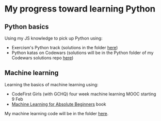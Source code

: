 # My progress toward learning Python

## Python basics

Using my JS knowledge to pick up Python using:

- Exercism's Python track (solutions in the folder [here](./exercism/))
- Python katas on Codewars (solutions will be in the Python folder of my Codewars solutions repo [here](https://github.com/lizkaufman/my_codewars_solutions/tree/main/Python))

## Machine learning

Learning the basics of machine learning using:

- CodeFirst Girls (with GCHQ) four week machine learning MOOC starting 9 Feb
- [Machine Learning for Absolute Beginners](https://www.amazon.co.uk/gp/product/B08RWBSKQB?notRedirectToSDP=1&ref_=dbs_mng_calw_0&storeType=ebooks) book

My machine learning code will be in the folder [here](./machine-learning/).
